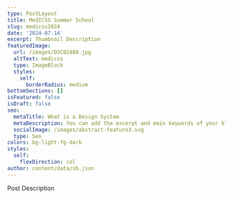 ```yaml
---
type: PostLayout
title: MedICSS Summer School
slug: medicss2024
date: '2024-07-14'
excerpt: Thumbnail Description
featuredImage:
  url: /images/DSC02480.jpg
  altText: medicss
  type: ImageBlock
  styles:
    self:
      borderRadius: medium
bottomSections: []
isFeatured: false
isDraft: false
seo:
  metaTitle: What is a Design System
  metaDescription: You can add the excerpt and main keywords of your blog post here.
  socialImage: /images/abstract-feature3.svg
  type: Seo
colors: bg-light-fg-dark
styles:
  self:
    flexDirection: col
author: content/data/sb.json
---
```

Post Description



